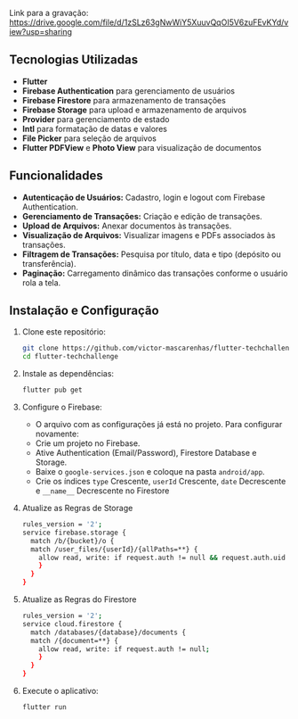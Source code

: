 Link para a gravação: https://drive.google.com/file/d/1zSLz63gNwWiY5XuuvQqOI5V6zuFEvKYd/view?usp=sharing

## Tecnologias Utilizadas

- **Flutter**
- **Firebase Authentication** para gerenciamento de usuários
- **Firebase Firestore** para armazenamento de transações
- **Firebase Storage** para upload e armazenamento de arquivos
- **Provider** para gerenciamento de estado
- **Intl** para formatação de datas e valores
- **File Picker** para seleção de arquivos
- **Flutter PDFView** e **Photo View** para visualização de documentos

## Funcionalidades

- **Autenticação de Usuários:** Cadastro, login e logout com Firebase Authentication.
- **Gerenciamento de Transações:** Criação e edição de transações.
- **Upload de Arquivos:** Anexar documentos às transações.
- **Visualização de Arquivos:** Visualizar imagens e PDFs associados às transações.
- **Filtragem de Transações:** Pesquisa por título, data e tipo (depósito ou transferência).
- **Paginação:** Carregamento dinâmico das transações conforme o usuário rola a tela.

## Instalação e Configuração

1. Clone este repositório:
   ```sh
   git clone https://github.com/victor-mascarenhas/flutter-techchallenge.git
   cd flutter-techchallenge
   ```

2. Instale as dependências:
   ```sh
   flutter pub get
   ```

3. Configure o Firebase:

   * O arquivo com as configurações já está no projeto. Para configurar novamente:
   
   - Crie um projeto no Firebase.
   - Ative Authentication (Email/Password), Firestore Database e Storage.
   - Baixe o `google-services.json` e coloque na pasta `android/app`.
   - Crie os índices `type` Crescente, `userId` Crescente, `date` Decrescente e `__name__` Decrescente no Firestore

4. Atualize as Regras de Storage
   
    ```sh
    rules_version = '2';
    service firebase.storage {   
      match /b/{bucket}/o {
      match /user_files/{userId}/{allPaths=**} {
        allow read, write: if request.auth != null && request.auth.uid == userId;
        }
      }
    }
    ```
    
5. Atualize as Regras do Firestore
   
    ```sh
    rules_version = '2';
    service cloud.firestore {
      match /databases/{database}/documents {
      match /{document=**} {
        allow read, write: if request.auth != null;
        }
      }
    }
    ```

6. Execute o aplicativo:
   ```sh
   flutter run
   ```

